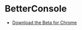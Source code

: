 # BetterConsole

- [Download the Beta for Chrome](https://chrome.google.com/webstore/detail/betterconsole-beta/bhlbffgngnjfleeaiaoojhfhbdhijfep?hl=pl&authuser=0)
